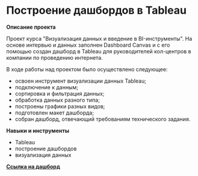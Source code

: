 # Построение дашбордов в Tableau

**Описание проекта**

Проект курса "Визуализация данных и введение в BI-инструменты". На основе интервью и данных заполнен Dashboard Canvas и с его помощью создан дашборд в Tableau для руководителей кол-центров в компании по проведению интернета. 

В ходе работы над проектом было осуществлено следующее:

- освоен инструмент визуализации данных Tableau;
- подключение к данным;
- сортировка и фильтрация данных;
- обработка данных разного типа;
- построены графики разных видов;
- подготовлен макет дашборда;
- собран дашборд, отвечающий требованиям технического задания.

**Навыки и инструменты**

- Tableau
- построение дашбордов
- визуализация данных

**[Ссылка на дашборд](https://public.tableau.com/app/profile/yana.bogacheva/viz/-_17099379710300/-_2)**
